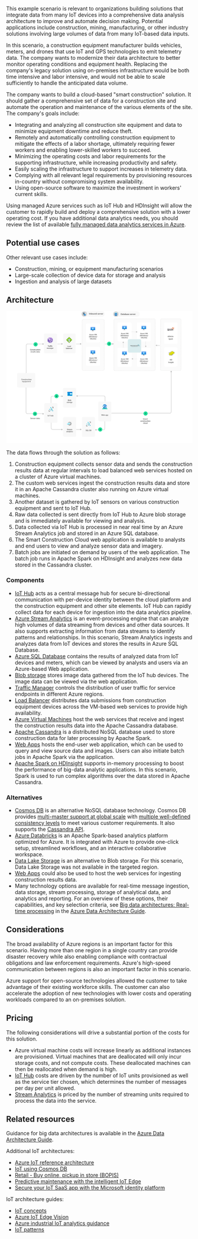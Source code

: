 This example scenario is relevant to organizations building solutions that integrate data from many IoT devices into a comprehensive data analysis architecture to improve and automate decision making. Potential applications include construction, mining, manufacturing, or other industry solutions involving large volumes of data from many IoT-based data inputs.

In this scenario, a construction equipment manufacturer builds vehicles, meters, and drones that use IoT and GPS technologies to emit telemetry data. The company wants to modernize their data architecture to better monitor operating conditions and equipment health. Replacing the company's legacy solution using on-premises infrastructure would be both time intensive and labor intensive, and would not be able to scale sufficiently to handle the anticipated data volume.

The company wants to build a cloud-based "smart construction" solution. It should gather a comprehensive set of data for a construction site and automate the operation and maintenance of the various elements of the site. The company's goals include:

- Integrating and analyzing all construction site equipment and data to minimize equipment downtime and reduce theft.
- Remotely and automatically controlling construction equipment to mitigate the effects of a labor shortage, ultimately requiring fewer workers and enabling lower-skilled workers to succeed.
- Minimizing the operating costs and labor requirements for the supporting infrastructure, while increasing productivity and safety.
- Easily scaling the infrastructure to support increases in telemetry data.
- Complying with all relevant legal requirements by provisioning resources in-country without compromising system availability.
- Using open-source software to maximize the investment in workers' current skills.

Using managed Azure services such as IoT Hub and HDInsight will allow the customer to rapidly build and deploy a comprehensive solution with a lower operating cost. If you have additional data analytics needs, you should review the list of available [fully managed data analytics services in Azure][product-category].

## Potential use cases

Other relevant use cases include:

- Construction, mining, or equipment manufacturing scenarios
- Large-scale collection of device data for storage and analysis
- Ingestion and analysis of large datasets

## Architecture

![Architecture for IoT and data analytics in the construction industry][architecture]

The data flows through the solution as follows:

1. Construction equipment collects sensor data and sends the construction results data at regular intervals to load balanced web services hosted on a cluster of Azure virtual machines.
2. The custom web services ingest the construction results data and store it in an Apache Cassandra cluster also running on Azure virtual machines.
3. Another dataset is gathered by IoT sensors on various construction equipment and sent to IoT Hub.
4. Raw data collected is sent directly from IoT Hub to Azure blob storage and is immediately available for viewing and analysis.
5. Data collected via IoT Hub is processed in near real time by an Azure Stream Analytics job and stored in an Azure SQL database.
6. The Smart Construction Cloud web application is available to analysts and end users to view and analyze sensor data and imagery.
7. Batch jobs are initiated on demand by users of the web application. The batch job runs in Apache Spark on HDInsight and analyzes new data stored in the Cassandra cluster.

### Components

- [IoT Hub](/azure/iot-hub/about-iot-hub) acts as a central message hub for secure bi-directional communication with per-device identity between the cloud platform and the construction equipment and other site elements. IoT Hub can rapidly collect data for each device for ingestion into the data analytics pipeline.
- [Azure Stream Analytics](/azure/stream-analytics/stream-analytics-introduction) is an event-processing engine that can analyze high volumes of data streaming from devices and other data sources. It also supports extracting information from data streams to identify patterns and relationships. In this scenario, Stream Analytics ingests and analyzes data from IoT devices and stores the results in Azure SQL Database.
- [Azure SQL Database](/azure/sql-database/sql-database-technical-overview) contains the results of analyzed data from IoT devices and meters, which can be viewed by analysts and users via an Azure-based Web application.
- [Blob storage](/azure/storage/blobs/storage-blobs-introduction) stores image data gathered from the IoT hub devices. The image data can be viewed via the web application.
- [Traffic Manager](/azure/traffic-manager/traffic-manager-overview) controls the distribution of user traffic for service endpoints in different Azure regions.
- [Load Balancer](/azure/load-balancer/load-balancer-overview) distributes data submissions from construction equipment devices across the VM-based web services to provide high availability.
- [Azure Virtual Machines](/azure/virtual-machines) host the web services that receive and ingest the construction results data into the Apache Cassandra database.
- [Apache Cassandra](https://cassandra.apache.org) is a distributed NoSQL database used to store construction data for later processing by Apache Spark.
- [Web Apps](/azure/app-service/app-service-web-overview) hosts the end-user web application, which can be used to query and view source data and images. Users can also initiate batch jobs in Apache Spark via the application.
- [Apache Spark on HDInsight](/azure/hdinsight/spark/apache-spark-overview) supports in-memory processing to boost the performance of big-data analytic applications. In this scenario, Spark is used to run complex algorithms over the data stored in Apache Cassandra.

### Alternatives

- [Cosmos DB](/azure/cosmos-db/introduction) is an alternative NoSQL database technology. Cosmos DB provides [multi-master support at global scale](/azure/cosmos-db/multi-region-writers) with [multiple well-defined consistency levels](/azure/cosmos-db/consistency-levels) to meet various customer requirements. It also supports the [Cassandra API](/azure/cosmos-db/cassandra-introduction).
- [Azure Databricks](/azure/azure-databricks/what-is-azure-databricks) is an Apache Spark-based analytics platform optimized for Azure. It is integrated with Azure to provide one-click setup, streamlined workflows, and an interactive collaborative workspace.
- [Data Lake Storage](/azure/storage/data-lake-storage) is an alternative to Blob storage. For this scenario, Data Lake Storage was not available in the targeted region.
- [Web Apps](/azure/app-service) could also be used to host the web services for ingesting construction results data.
- Many technology options are available for real-time message ingestion, data storage, stream processing, storage of analytical data, and analytics and reporting. For an overview of these options, their capabilities, and key selection criteria, see [Big data architectures: Real-time processing](../../data-guide/technology-choices/real-time-ingestion.md) in the [Azure Data Architecture Guide](../../data-guide/technology-choices/real-time-ingestion.md).

## Considerations

The broad availability of Azure regions is an important factor for this scenario. Having more than one region in a single country can provide disaster recovery while also enabling compliance with contractual obligations and law enforcement requirements. Azure's high-speed communication between regions is also an important factor in this scenario.

Azure support for open-source technologies allowed the customer to take advantage of their existing workforce skills. The customer can also accelerate the adoption of new technologies with lower costs and operating workloads compared to an on-premises solution.

## Pricing

The following considerations will drive a substantial portion of the costs for this solution.

- Azure virtual machine costs will increase linearly as additional instances are provisioned. Virtual machines that are deallocated will only incur storage costs, and not compute costs. These deallocated machines can then be reallocated when demand is high.
- [IoT Hub](https://azure.microsoft.com/pricing/details/iot-hub) costs are driven by the number of IoT units provisioned as well as the service tier chosen, which determines the number of messages per day per unit allowed.
- [Stream Analytics](https://azure.microsoft.com/pricing/details/stream-analytics) is priced by the number of streaming units required to process the data into the service.

## Related resources

Guidance for big data architectures is available in the [Azure Data Architecture Guide](../../data-guide/index.md).

Additional IoT architectures:

- [Azure IoT reference architecture](../../reference-architectures/iot.yml)
- [IoT using Cosmos DB](../../solution-ideas/articles/iot-using-cosmos-db.yml)
- [Retail - Buy online, pickup in store (BOPIS)](../iot/vertical-buy-online-pickup-in-store.yml)
- [Predictive maintenance with the intelligent IoT Edge](../predictive-maintenance/iot-predictive-maintenance.yml)
- [Secure your IoT SaaS app with the Microsoft identity platform](../../reference-architectures/iot.yml)

IoT architecture guides:

- [IoT concepts](../iot/introduction-to-solutions.yml)
- [Azure IoT Edge Vision](../../guide/iot-edge-vision/index.md)
- [Azure industrial IoT analytics guidance](../../guide/iiot-guidance/iiot-architecture.md)
- [IoT patterns](../iot/measure-control-loop.yml)

<!-- links -->

[product-category]: https://azure.microsoft.com/product-categories/analytics
[architecture]: ./media/architecture-big-data-with-iot.svg
